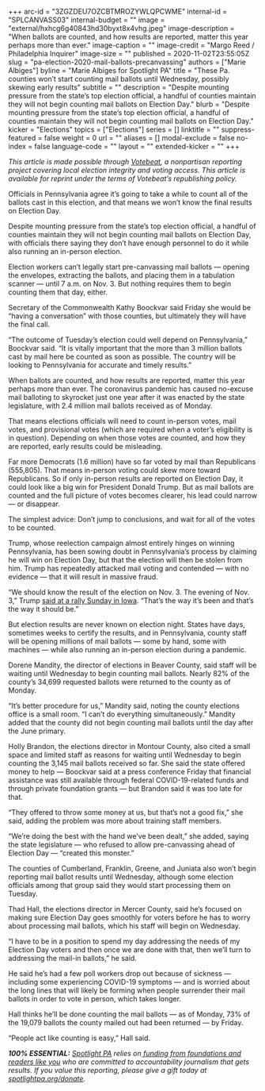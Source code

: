 +++
arc-id = "3ZGZDEU7OZCBTMROZYWLQPCWME"
internal-id = "SPLCANVASS03"
internal-budget = ""
image = "external/hxhcg6g40843hd30byxt8x4vhg.jpeg"
image-description = "When ballots are counted, and how results are reported, matter this year perhaps more than ever."
image-caption = ""
image-credit = "Margo Reed / Philadelphia Inquirer"
image-size = ""
published = 2020-11-02T23:55:05Z
slug = "pa-election-2020-mail-ballots-precanvassing"
authors = ["Marie Albiges"]
byline = "Marie Albiges for Spotlight PA"
title = "These Pa. counties won’t start counting mail ballots until Wednesday, possibly skewing early results"
subtitle = ""
description = "Despite mounting pressure from the state’s top election official, a handful of counties maintain they will not begin counting mail ballots on Election Day."
blurb = "Despite mounting pressure from the state’s top election official, a handful of counties maintain they will not begin counting mail ballots on Election Day."
kicker = "Elections"
topics = ["Elections"]
series = []
linktitle = ""
suppress-featured = false
weight = 0
url = ""
aliases = []
modal-exclude = false
no-index = false
language-code = ""
layout = ""
extended-kicker = ""
+++

<i>This article is made possible through </i><a href="http://votebeat.org/"><i>Votebeat</i></a><i>, a nonpartisan reporting project covering local election integrity and voting access. This article is available for reprint under the terms of Votebeat’s republishing policy.</i>

Officials in Pennsylvania agree it’s going to take a while to count all of the ballots cast in this election, and that means we won’t know the final results on Election Day.

Despite mounting pressure from the state’s top election official, a handful of counties maintain they will not begin counting mail ballots on Election Day, with officials there saying they don’t have enough personnel to do it while also running an in-person election.

Election workers can’t legally start pre-canvassing mail ballots — opening the envelopes, extracting the ballots, and placing them in a tabulation scanner — until 7 a.m. on Nov. 3. But nothing requires them to begin counting them that day, either.

Secretary of the Commonwealth Kathy Boockvar said Friday she would be “having a conversation” with those counties, but ultimately they will have the final call.

“The outcome of Tuesday’s election could well depend on Pennsylvania,” Boockvar said. “It is vitally important that the more than 3 million ballots cast by mail here be counted as soon as possible. The country will be looking to Pennsylvania for accurate and timely results.”

When ballots are counted, and how results are reported, matter this year perhaps more than ever. The coronavirus pandemic has caused no-excuse mail balloting to skyrocket just one year after it was enacted by the state legislature, with 2.4 million mail ballots received as of Monday.

<script src="https://www.spotlightpa.org/embed.js" async></script><div data-spl-embed-version="1" data-spl-src="https://www.spotlightpa.org/embeds/newsletter/"></div>

That means elections officials will need to count in-person votes, mail votes, and provisional votes (which are required when a voter’s eligibility is in question). Depending on when those votes are counted, and how they are reported, early results could be misleading.

Far more Democrats (1.6 million) have so far voted by mail than Republicans (555,805). That means in-person voting could skew more toward Republicans. So if only in-person results are reported on Election Day, it could look like a big win for President Donald Trump. But as mail ballots are counted and the full picture of votes becomes clearer, his lead could narrow — or disappear.

The simplest advice: Don’t jump to conclusions, and wait for all of the votes to be counted.

Trump, whose reelection campaign almost entirely hinges on winning Pennsylvania, has been sowing doubt in Pennsylvania’s process by claiming he will win on Election Day, but that the election will then be stolen from him. Trump has repeatedly attacked mail voting and contended — with no evidence — that it will result in massive fraud.

“We should know the result of the election on Nov. 3. The evening of Nov. 3,” Trump <a href="https://twitter.com/Jordanfabian/status/1322993181353529344">said at a rally Sunday in Iowa</a>. “That’s the way it’s been and that’s the way it should be.”

But election results are never known on election night. States have days, sometimes weeks to certify the results, and in Pennsylvania, county staff will be opening millions of mail ballots — some by hand, some with machines — while also running an in-person election during a pandemic.

Dorene Mandity, the director of elections in Beaver County, said staff will be waiting until Wednesday to begin counting mail ballots. Nearly 82% of the county’s 34,699 requested ballots were returned to the county as of Monday.

“It’s better procedure for us,” Mandity said, noting the county elections office is a small room. “I can’t do everything simultaneously.” Mandity added that the county did not begin counting mail ballots until the day after the June primary.

Holly Brandon, the elections director in Montour County, also cited a small space and limited staff as reasons for waiting until Wednesday to begin counting the 3,145 mail ballots received so far. She said the state offered money to help — Boockvar said at a press conference Friday that financial assistance was still available through federal COVID-19-related funds and through private foundation grants — but Brandon said it was too late for that.

“They offered to throw some money at us, but that’s not a good fix,” she said, adding the problem was more about training staff members.

<script src="https://www.spotlightpa.org/embed.js" async></script><div data-spl-embed-version="1" data-spl-src="https://www.spotlightpa.org/embeds/donate/?teaser_text=Spotlight%20PA%20provides%20essential%2C%20public-service%20journalism%20about%20Pennsylvania%20thank%20to%20readers%20like%20you.%20For%20a%20limited%20time%2C%20become%20a%20member%20and%20your%20contribution%20will%20be%20TRIPLED.&cta_text=YES%2C%20TRIPLE%20MY%20GIFT&eyebrow_text=BECOME%20A%20MEMBER"></div>

“We’re doing the best with the hand we’ve been dealt,” she added, saying the state legislature — who refused to allow pre-canvassing ahead of Election Day — “created this monster.”

The counties of Cumberland, Franklin, Greene, and Juniata also won’t begin reporting mail ballot results until Wednesday, although some election officials among that group said they would start processing them on Tuesday.

Thad Hall, the elections director in Mercer County, said he’s focused on making sure Election Day goes smoothly for voters before he has to worry about processing mail ballots, which his staff will begin on Wednesday.

“I have to be in a position to spend my day addressing the needs of my Election Day voters and then once we are done with that, then we’ll turn to addressing the mail-in ballots,” he said.

He said he’s had a few poll workers drop out because of sickness — including some experiencing COVID-19 symptoms — and is worried about the long lines that will likely be forming when people surrender their mail ballots in order to vote in person, which takes longer.

Hall thinks he’ll be done counting the mail ballots — as of Monday, 73% of the 19,079 ballots the county mailed out had been returned — by Friday.

“People act like counting is easy,” Hall said.

<i><b>100% ESSENTIAL:</b></i><i> </i><a href="https://www.spotlightpa.org/"><i>Spotlight PA</i></a><i> relies on</i><a href="https://www.spotlightpa.org/support"><i> funding from foundations and readers like you</i></a><i> who are committed to accountability journalism that gets results. If you value this reporting, please give a gift today at </i><a href="http://spotlightpa.org/donate"><i>spotlightpa.org/donate</i></a><i>.</i>

